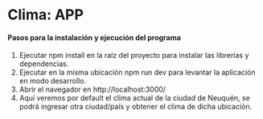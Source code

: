 # Clima: APP

#### Pasos para la instalación y ejecución del programa
1. Ejecutar npm install en la raíz del proyecto para instalar las librerías y dependencias.
2. Ejecutar en la misma ubicación npm run dev para levantar la aplicación en modo desarrollo.
3. Abrir el navegador en http://localhost:3000/
4. Aquí veremos por default el clima actual de la ciudad de Neuquén, se podrá ingresar otra ciudad/país y obtener el clima de dicha ubicación.    
